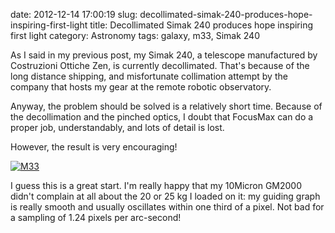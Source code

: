 date: 2012-12-14 17:00:19
slug: decollimated-simak-240-produces-hope-inspiring-first-light
title: Decollimated Simak 240 produces hope inspiring first light
category: Astronomy
tags: galaxy, m33, Simak 240

As I said in my previous post, my Simak 240, a telescope manufactured by
Costruzioni Ottiche Zen, is currently decollimated. That's because of the long
distance shipping, and misfortunate collimation attempt by the company that
hosts my gear at the remote robotic observatory.

Anyway, the problem should be solved is a relatively short time. Because of the
decollimation and the pinched optics, I doubt that FocusMax can do a proper
job, understandably, and lots of detail is lost.

However, the result is very encouraging!

[![][1]][1]

I guess this is a great start. I'm really happy that my 10Micron GM2000 didn't
complain at all about the 20 or 25 kg I loaded on it: my guiding graph is
really smooth and usually oscillates within one third of a pixel. Not bad for a
sampling of 1.24 pixels per arc-second!

[1]: |filename|/images/2012_m33_test.jpg "M33"
